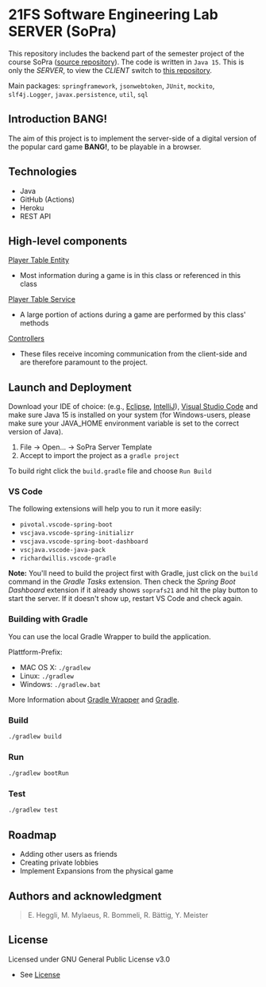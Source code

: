 # 21FS Software Engineering Lab SERVER (SoPra)
This repository includes the backend part of the semester project of the course SoPra ([source repository](https://github.com/sopra-fs21-group-22/server/tree/68b6c0e700eb64f837b6b61b28a7c22d47e19e40)). The code is written in `Java 15`. This is only the *SERVER*, to view the *CLIENT* switch to [this repository](https://github.com/maettuu/21FS-Software-Engineering-Lab-CLIENT).

Main packages: `springframework`, `jsonwebtoken`, `JUnit`, `mockito`, `slf4j.Logger`, `javax.persistence`, `util`, `sql`

## Introduction BANG!

The aim of this project is to implement the server-side of a digital version of the popular card game **BANG!**, to be playable in a browser.

## Technologies

- Java
- GitHub (Actions)
- Heroku
- REST API

## High-level components

[Player Table Entity](src/main/java/ch/uzh/ifi/hase/soprafs21/entity/PlayerTable.java)
- Most information during a game is in this class or referenced in this class

[Player Table Service](src/main/java/ch/uzh/ifi/hase/soprafs21/service/PlayerTableService.java)
- A large portion of actions during a game are performed by this class' methods

[Controllers](src/main/java/ch/uzh/ifi/hase/soprafs21/controller/gameStateControllers)
- These files receive incoming communication from the client-side and are therefore paramount to the project.

## Launch and Deployment

Download your IDE of choice: (e.g., [Eclipse](http://www.eclipse.org/downloads/), [IntelliJ](https://www.jetbrains.com/idea/download/)), [Visual Studio Code](https://code.visualstudio.com/) and make sure Java 15 is installed on your system (for Windows-users, please make sure your JAVA_HOME environment variable is set to the correct version of Java).

1. File -> Open... -> SoPra Server Template
2. Accept to import the project as a `gradle project`

To build right click the `build.gradle` file and choose `Run Build`

### VS Code
The following extensions will help you to run it more easily:
-   `pivotal.vscode-spring-boot`
-   `vscjava.vscode-spring-initializr`
-   `vscjava.vscode-spring-boot-dashboard`
-   `vscjava.vscode-java-pack`
-   `richardwillis.vscode-gradle`

**Note:** You'll need to build the project first with Gradle, just click on the `build` command in the _Gradle Tasks_ extension. Then check the _Spring Boot Dashboard_ extension if it already shows `soprafs21` and hit the play button to start the server. If it doesn't show up, restart VS Code and check again.

### Building with Gradle

You can use the local Gradle Wrapper to build the application.

Plattform-Prefix:

-   MAC OS X: `./gradlew`
-   Linux: `./gradlew`
-   Windows: `./gradlew.bat`

More Information about [Gradle Wrapper](https://docs.gradle.org/current/userguide/gradle_wrapper.html) and [Gradle](https://gradle.org/docs/).

### Build

```bash
./gradlew build
```

### Run

```bash
./gradlew bootRun
```

### Test

```bash
./gradlew test
```

## Roadmap

- Adding other users as friends
- Creating private lobbies
- Implement Expansions from the physical game

## Authors and acknowledgment

>E. Heggli, M. Mylaeus, R. Bommeli, R. Bättig, Y. Meister

## License

Licensed under GNU General Public License v3.0
- See [License](LICENSE)
